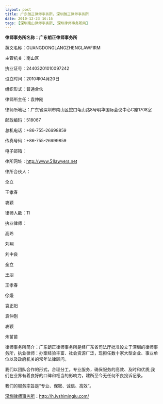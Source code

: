```yaml
---
layout: post
title: 广东朗正律师事务所，深圳朗正律师事务所
date: 2010-12-23 16:16
tags: [深圳南山律师事务所, 深圳律师事务所网]
---
```

<strong>律师事务所名称：广东朗正律师事务所</strong>

英文名称：GUANGDONGLANGZHENGLAWFIRM

主管机关：南山区

执业证号：24403201010097242

设立时间：2010年04月20日

组织形式：普通合伙

律师所主任：袁仲刚

律师所地址：广东省深圳市南山区蛇口龟山路8号明华国际会议中心C座1708室

邮政编码：518067

总机电话：+86-755-26698859

传真号码：+86-755-26699859

电子邮箱：

律所网址：http://www.51lawyers.net

律所合伙人：

全立

王孝春

衷颖

律师人数：11

执业律师：

高玲

刘翔

刘中良

全立

王朋

王孝春

徐熳

袁正阳

袁仲刚

衷颖

朱苗苗

律师事务所简介：广东朗正律师事务所是经广东省司法厅批准设立于深圳的律师事务所，执业律师：办案经验丰富、社会资源广泛，现担任数十家大型企业、事业单位以及政府机关的常年法律顾问。

我们以团队合作的形式，合理分工，专业服务，确保服务的高效、及时和优质;我们在业界有着良好的口碑和相当的影响力，建所至今无任何不良投诉记录。

我们的服务宗旨是“专业、保密、诚信、高效”。



<a href="http://h.lvshiminglu.com/">深圳律师事务所</a>：<a href="http://h.lvshiminglu.com/">http://h.lvshiminglu.com/</a>

